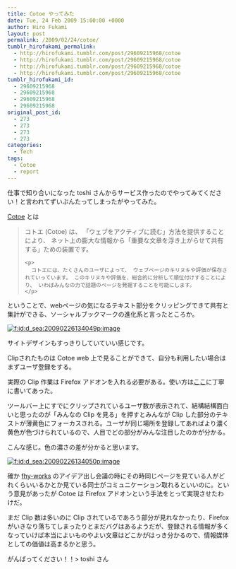 ```yaml
---
title: Cotoe やってみた
date: Tue, 24 Feb 2009 15:00:00 +0000
author: Hiro Fukami
layout: post
permalink: /2009/02/24/cotoe/
tumblr_hirofukami_permalink:
  - http://hirofukami.tumblr.com/post/29609215968/cotoe
  - http://hirofukami.tumblr.com/post/29609215968/cotoe
  - http://hirofukami.tumblr.com/post/29609215968/cotoe
  - http://hirofukami.tumblr.com/post/29609215968/cotoe
tumblr_hirofukami_id:
  - 29609215968
  - 29609215968
  - 29609215968
  - 29609215968
original_post_id:
  - 273
  - 273
  - 273
  - 273
categories:
  - Tech
tags:
  - Cotoe
  - report
---
```

<div class="section">
  <p>
    仕事で知り合いになった toshi さんからサービス作ったのでやってみてください！と言われてずいぶんたってしまったがやってみた。
  </p>
  
  <p>
    <a href="http://cotoe.net/" target="_blank">Cotoe</a> とは
  </p>
  
  <blockquote>
    <p>
      コトエ (Cotoe) は、 「ウェブをアクティブに読む」方法を提供することにより、 ネット上の膨大な情報から「重要な文章を浮き上がらせて共有する」ための装置です。
    </p>
    
    <p>
      コトエには、たくさんのユーザによって、 ウェブページのキリヌキや評価が保存されていっています。 このキリヌキや評価を、総合的に分析して順位付けすることにより、 いわばみんなの力で話題のページを発掘することを可能にします。
    </p>
  </blockquote>
  
  <p>
    ということで、webページの気になるテキスト部分をクリッピングできて共有と集計ができる、ソーシャルブックマークの進化系と言ったところか。
  </p>
  
  <p>
    <a href="http://f.hatena.ne.jp/d_sea/20090226134049" class="hatena-fotolife" target="_blank"><img src="http://cdn-ak.f.st-hatena.com/images/fotolife/d/d_sea/20090226/20090226134049.png?w=830" alt="f:id:d_sea:20090226134049p:image" title="f:id:d_sea:20090226134049p:image" class="hatena-fotolife" data-recalc-dims="1" /></a>
  </p>
  
  <p>
    サイトデザインもすっきりしていていい感じです。
  </p>
  
  <p>
    Clipされたものは Cotoe web 上で見ることができて、自分も利用したい場合はまずユーザ登録をする。
  </p>
  
  <p>
    実際の Clip 作業は Firefox アドオンを入れる必要がある。使い方は<a href="http://cotoe.net/ja/fxplugin" target="_blank">ここ</a>に丁寧に書いてあった。
  </p>
  
  <p>
    ツールバー上にすでにクリップされているユーザ数が表示されて、結構結構面白いと思ったのが「みんなの Clip を見る」を押すとみんなが Clip した部分のテキストが薄黄色にフォーカスされる。ユーザが同じ場所を登録してあればより濃く黄色が色づけられているので、人目でどの部分がみんな注目したのかが分かる。
  </p>
  
  <p>
    こんな感じ。色の濃さの差が分かると思います。
  </p>
  
  <p>
    <a href="http://f.hatena.ne.jp/d_sea/20090226134050" class="hatena-fotolife" target="_blank"><img src="http://cdn-ak.f.st-hatena.com/images/fotolife/d/d_sea/20090226/20090226134050.png?w=830" alt="f:id:d_sea:20090226134050p:image" title="f:id:d_sea:20090226134050p:image" class="hatena-fotolife" data-recalc-dims="1" /></a>
  </p>
  
  <p>
    確か <a href="http://www.fhy-works.com" target="_blank">fhy-works</a> のアイデア出し会議の時にその時同じページを見ている人がどれくらいいるかとか見ている同士がコミュニケーション取れるといいのに。という意見があったが Cotoe は Firefox アドオンという手法をとって実現させたわけだ。
  </p>
  
  <p>
    まだ Clip 数は多いのに Clip されているであろう部分が見れなかったり、Firefox がいきなり落ちてしまったりとまだバグはあるようだが、登録される情報が多くなっていけば本当によいものやよい文章はどこかがはっき分かるので、情報媒体としての価値は高まるかと思う。
  </p>
  
  <p>
    がんばってください！！> toshi さん
  </p>
</div>